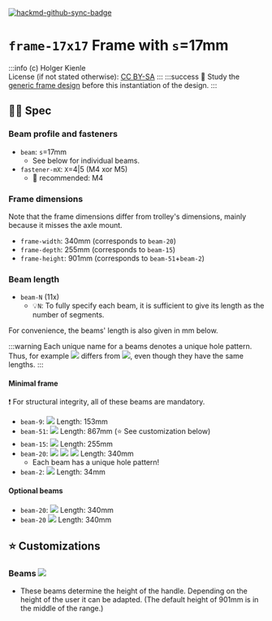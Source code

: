 [![hackmd-github-sync-badge](https://hackmd.io/lQmxAfu7TOy5vR5IXOEQ3w/badge)](https://hackmd.io/lQmxAfu7TOy5vR5IXOEQ3w)
# `frame-17x17` Frame with `s`=17mm
:::info
(c) Holger Kienle  
License (if not stated otherwise): [CC BY-SA](https://creativecommons.org/licenses/by-sa/4.0/)
:::
:::success
:book: Study the [generic frame design](/@kienle/frame-design) before this instantiation of the design.
:::

## :judge: Spec

### Beam profile and fasteners
- `beam`: `s`=17mm
    - See below for individual beams.
- `fastener-mX`: `X`=4|5 (M4 xor M5)
    - :owl: recommended: M4

### Frame dimensions
Note that the frame dimensions differ from trolley's dimensions, mainly because it misses the axle mount.
- `frame-width`: 340mm (corresponds to `beam-20`)
- `frame-depth`: 255mm (corresponds to `beam-15`)
- `frame-height`: 901mm (corresponds to `beam-51`+`beam-2`)

### Beam length
- `beam-N` (11x)
    - :bulb:`N`: To fully specify each beam, it is sufficient to give its length as the number of segments.

For convenience, the beams' length is also given in mm below.

:::warning
Each unique name for a beams denotes a unique hole pattern. Thus, for example ![](https://img.shields.io/badge/1x-handle-light.svg) differs from ![](https://img.shields.io/badge/1x-bag__support-lightblue.svg), even though they have the same lengths.
:::

#### Minimal frame

:exclamation: For structural integrity, all of these beams are mandatory.

- `beam-9`: ![](https://img.shields.io/badge/2x-leg--front-light.svg) Length: 153mm
- `beam-51`: ![](https://img.shields.io/badge/2x-leg--back-light.svg) Length: 867mm (:star: See customization below)
- `beam-15`: ![](https://img.shields.io/badge/2x-platform--side-light.svg) Length: 255mm
- `beam-20`: ![](https://img.shields.io/badge/1x-platform--top--back-light.svg) ![](https://img.shields.io/badge/1x-platform--top--front-light.svg) ![](https://img.shields.io/badge/1x-handle-light.svg) Length: 340mm
    - Each beam has a unique hole pattern!
- `beam-2`: ![](https://img.shields.io/badge/2x-handle--joint-light.svg) Length: 34mm

#### Optional beams
- `beam-20`: ![](https://img.shields.io/badge/1x-platform--top--middle-lightblue.svg) Length: 340mm
- `beam-20` ![](https://img.shields.io/badge/1x-bag__support-lightblue.svg) Length: 340mm

## :star: Customizations

### Beams ![](https://img.shields.io/badge/2x-leg--back-light.svg)
- These beams determine the height of the handle. Depending on the height of the user it can be adapted. (The default height of 901mm is in the middle of the range.)
